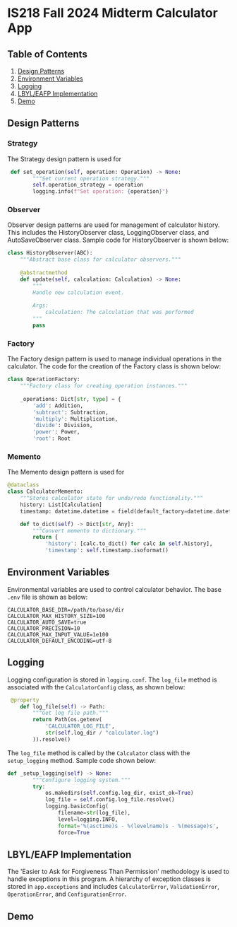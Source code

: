 # IS218 Fall 2024 Midterm Calculator App
## Table of Contents
1. [Design Patterns](https://github.com/heatherrabanes/calculator_is218_f24?tab=readme-ov-file#design-patterns)
2. [Environment Variables](https://github.com/heatherrabanes/calculator_is218_f24?tab=readme-ov-file#environment-variables)
3. [Logging](https://github.com/heatherrabanes/calculator_is218_f24?tab=readme-ov-file#logging)
4. [LBYL/EAFP Implementation](https://github.com/heatherrabanes/calculator_is218_f24?tab=readme-ov-file#lbyleafp-implementation)
5. [Demo](https://github.com/heatherrabanes/calculator_is218_f24?tab=readme-ov-file#demo)
## Design Patterns
### Strategy
The Strategy design pattern is used for
```python
 def set_operation(self, operation: Operation) -> None:
        """Set current operation strategy."""
        self.operation_strategy = operation
        logging.info(f"Set operation: {operation}")
```
### Observer
Observer design patterns are used for management of calculator history. This includes the HistoryObserver class, LoggingObserver class, and AutoSaveObserver class. Sample code for HistoryObserver is shown below:
```python
class HistoryObserver(ABC):
    """Abstract base class for calculator observers."""
    
    @abstractmethod
    def update(self, calculation: Calculation) -> None:
        """
        Handle new calculation event.
        
        Args:
            calculation: The calculation that was performed
        """
        pass

```
### Factory
The Factory design pattern is used to manage individual operations in the calculator. The code for the creation of the Factory class is shown below:
```python
class OperationFactory:
    """Factory class for creating operation instances."""
    
    _operations: Dict[str, type] = {
        'add': Addition,
        'subtract': Subtraction,
        'multiply': Multiplication,
        'divide': Division,
        'power': Power,
        'root': Root
```
### Memento
The Memento design pattern is used for 
```python
@dataclass
class CalculatorMemento:
    """Stores calculator state for undo/redo functionality."""
    history: List[Calculation]
    timestamp: datetime.datetime = field(default_factory=datetime.datetime.now)

    def to_dict(self) -> Dict[str, Any]:
        """Convert memento to dictionary."""
        return {
            'history': [calc.to_dict() for calc in self.history],
            'timestamp': self.timestamp.isoformat()
```
## Environment Variables
Environmental variables are used to control calculator behavior. The base `.env` file is shown as below:
```env
CALCULATOR_BASE_DIR=/path/to/base/dir
CALCULATOR_MAX_HISTORY_SIZE=100
CALCULATOR_AUTO_SAVE=true
CALCULATOR_PRECISION=10
CALCULATOR_MAX_INPUT_VALUE=1e100
CALCULATOR_DEFAULT_ENCODING=utf-8
```
## Logging
Logging configuration is stored in `logging.conf`. The `log_file` method is associated with the `CalculatorConfig` class, as shown below:
```python
 @property
    def log_file(self) -> Path:
        """Get log file path."""
        return Path(os.getenv(
            'CALCULATOR_LOG_FILE',
            str(self.log_dir / "calculator.log")
        )).resolve()
```
The `log_file` method is called by the `Calculator` class with the `setup_logging` method. Sample code shown below:
```python
def _setup_logging(self) -> None:
        """Configure logging system."""
        try:
            os.makedirs(self.config.log_dir, exist_ok=True)
            log_file = self.config.log_file.resolve()
            logging.basicConfig(
                filename=str(log_file),
                level=logging.INFO,
                format='%(asctime)s - %(levelname)s - %(message)s',
                force=True
```
## LBYL/EAFP Implementation
The 'Easier to Ask for Forgiveness Than Permission' methodology is used to handle exceptions in this program. A hierarchy of exception classes is stored in `app.exceptions` and includes `CalculatorError`, `ValidationError`, `OperationError`, and `ConfigurationError`.

## Demo

